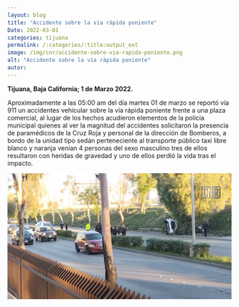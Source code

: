 ```yaml
---
layout: blog
title: "Accidente sobre la vía rápida poniente"
Date: 2022-03-01
categories: tijuana
permalink: /:categories/:title:output_ext
image: /img/cnr/accidente-sobre-via-rapida-poniente.png
alt: "Accidente sobre la vía rápida poniente"
autor:
---
```


**Tijuana, Baja California; 1 de Marzo 2022.** 

Aproximadamente a las 05:00 am del día martes 01 de marzo se reportó vía 911 un accidentes vehicular sobre la vía rápida poniente frente a una plaza comercial, al lugar de los hechos acudieron elementos de la policía municipal quienes al ver la magnitud del accidentes solicitaron la presencia de paramédicos de la Cruz Roja y personal de la dirección de Bomberos, a bordo de la unidad tipo sedán perteneciente al transporte público taxi libre blanco y naranja venían 4 personas del sexo masculino tres de ellos resultaron con heridas de gravedad y uno de ellos perdió la vida tras el impacto.

<div id="carouselExampleSlidesOnly" class="carousel slide" data-ride="carousel">
  <div class="carousel-inner">
    <div class="carousel-item active">
       <img class="d-block w-100" src="/img/cnr/accidente-sobre-via-rapida-poniente.png" loading="lazy"  alt="Accidente sobre la vía rápida poniente">
    </div>
  </div>
</div>